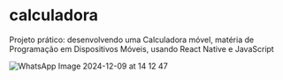 # calculadora

Projeto prático: desenvolvendo uma Calculadora móvel, matéria de Programação em Dispositivos Móveis, usando React Native e JavaScript

![WhatsApp Image 2024-12-09 at 14 12 47](https://github.com/user-attachments/assets/fb3f22fb-3add-42a9-a803-97436ba84e89)
